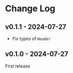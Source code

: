# Change Log

## v0.1.1 - 2024-07-27

- Fix types of `Header`

## v0.1.0 - 2024-07-27

First release
